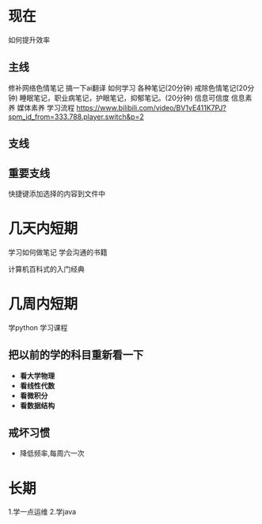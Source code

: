 # 现在 
如何提升效率

## 主线
修补网络色情笔记
搞一下ai翻译
如何学习
各种笔记(20分钟)
戒除色情笔记(20分钟)
睡眠笔记，职业病笔记，护眼笔记，抑郁笔记。(20分钟)
信息可信度
信息素养
媒体素养
学习流程
https://www.bilibili.com/video/BV1yE411K7PJ?spm_id_from=333.788.player.switch&p=2

## 支线

## 重要支线
快捷键添加选择的内容到文件中


# 几天内短期

学习如何做笔记
学会沟通的书籍

计算机百科式的入门经典


# 几周内短期 
学python
学习课程

## 把以前的学的科目重新看一下
- **看大学物理**
- **看线性代数**
- **看微积分**
- **看数据结构**

## 戒坏习惯
- 降低频率,每周六一次

# 长期
1.学一点运维
2.学java


